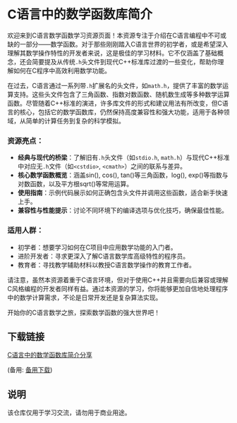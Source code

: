 # C语言中的数学函数库简介

欢迎来到C语言数学函数学习资源页面！本资源专注于介绍在C语言编程中不可或缺的一部分——数学函数。对于那些刚刚踏入C语言世界的初学者，或是希望深入理解其数学操作特性的开发者来说，这是极佳的学习材料。它不仅涵盖了基础概念，还会简要提及从传统`.h`头文件到现代C++标准库过渡的一些变化，帮助你理解如何在C程序中高效利用数学功能。

在过去，C语言通过一系列带`.h`扩展名的头文件，如`math.h`，提供了丰富的数学运算支持。这些头文件包含了三角函数、指数对数函数、随机数生成等多种数学运算函数。尽管随着C++标准的演进，许多库文件的形式和建议用法有所改变，但C语言的核心，包括它的数学函数库，仍然保持高度兼容性和强大功能，适用于各种领域，从简单的计算任务到复杂的科学模拟。

### 资源亮点：
- **经典与现代的桥梁**：了解旧有`.h`头文件（如`stdio.h`, `math.h`）与现代C++标准中对应无`.h`文件（如`<cstdio>`, `<cmath>`）之间的联系与差异。
- **核心数学函数概览**：涵盖sin(), cos(), tan()等三角函数，log(), exp()等指数与对数函数，以及平方根sqrt()等常用运算。
- **使用指南**：示例代码展示如何正确包含头文件并调用这些函数，适合新手快速上手。
- **兼容性与性能提示**：讨论不同环境下的编译选项与优化技巧，确保最佳性能。

### 适用人群：
- 初学者：想要学习如何在C项目中应用数学功能的入门者。
- 进阶开发者：寻求更深入了解C语言数学库高级特性的程序员。
- 教育者：寻找教学辅助材料以教授C语言数学操作的教育工作者。

请注意，虽然本资源着重于C语言环境，但对于使用C++并且需要向后兼容或理解C风格编程的开发者同样有益。通过本资源的学习，你将能够更加自信地处理程序中的数学计算需求，不论是日常开发还是复杂算法实现。

开始你的C语言数学之旅，探索数学函数的强大世界吧！

## 下载链接
[C语言中的数学函数库简介分享](https://pan.quark.cn/s/fd2cf59e4c2e) 

(备用: [备用下载](https://pan.baidu.com/s/1u2nqmuRAyuXN3FP4_t0EbQ?pwd=1234))

## 说明

该仓库仅用于学习交流，请勿用于商业用途。
